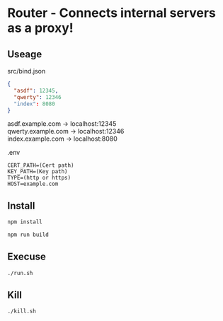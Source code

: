 # Router - Connects internal servers as a proxy!

## Useage

src/bind.json

```json
{
  "asdf": 12345,
  "qwerty": 12346
  "index": 8080
}
```

asdf.example.com -> localhost:12345  
qwerty.example.com -> localhost:12346  
index.example.com -> localhost:8080

.env

```
CERT_PATH=(Cert path)
KEY_PATH=(Key path)
TYPE=(http or https)
HOST=example.com
```

## Install

```bash
npm install

npm run build
```

## Execuse

```bash
./run.sh
```

## Kill

```bash
./kill.sh
```
